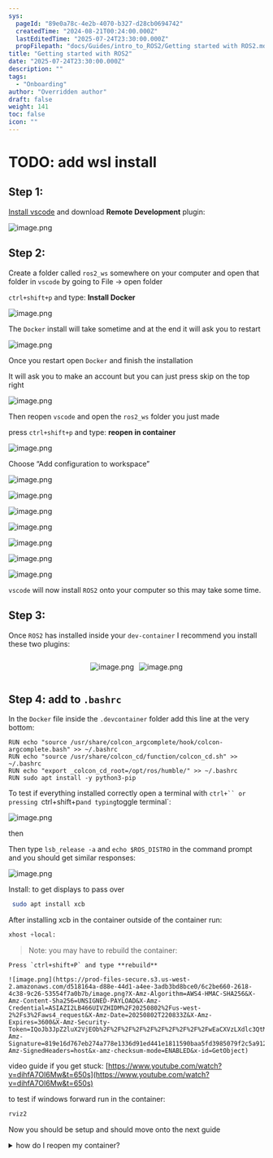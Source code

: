 ```yaml
---
sys:
  pageId: "89e0a78c-4e2b-4070-b327-d28cb0694742"
  createdTime: "2024-08-21T00:24:00.000Z"
  lastEditedTime: "2025-07-24T23:30:00.000Z"
  propFilepath: "docs/Guides/intro_to_ROS2/Getting started with ROS2.md"
title: "Getting started with ROS2"
date: "2025-07-24T23:30:00.000Z"
description: ""
tags:
  - "Onboarding"
author: "Overridden author"
draft: false
weight: 141
toc: false
icon: ""
---
```


# TODO: add wsl install

## Step 1:

[Install vscode](https://code.visualstudio.com/download) and download **Remote Development** plugin:

![image.png](https://prod-files-secure.s3.us-west-2.amazonaws.com/d518164a-d88e-44d1-a4ee-3adb3bd8bce0/efb52993-1881-4a40-b95e-6f020334f022/image.png?X-Amz-Algorithm=AWS4-HMAC-SHA256&X-Amz-Content-Sha256=UNSIGNED-PAYLOAD&X-Amz-Credential=ASIAZI2LB4664QGTOJLU%2F20250802%2Fus-west-2%2Fs3%2Faws4_request&X-Amz-Date=20250802T220827Z&X-Amz-Expires=3600&X-Amz-Security-Token=IQoJb3JpZ2luX2VjEOX%2F%2F%2F%2F%2F%2F%2F%2F%2F%2FwEaCXVzLXdlc3QtMiJHMEUCIQDeVudaKnFOpu2XqW%2BmrB169pZlw4kFyAyVs7XMK%2BglRQIgTEmStVDGVOYiNh%2F1acqdsRp19Q0mWWAMicw3rXLC0h8q%2FwMIHhAAGgw2Mzc0MjMxODM4MDUiDBx4yXzXT71KtPGizyrcA7%2FY7eBZ5C73wZrvH%2Bsn95z2ndTiWnAK6cofnZ0my9LiBMHh1EIinpXTbfhsR04gh1xt8Ozu29Gl1WhIj5uHa4ImNSU2uN160PdSdx35vjPSQJIbLkccT1G2%2FnqXDT8gQdWRI9RwQn5mZYw51n5Yf63SD1hZy6hTx3Lj3iM5ukBW9QcadQKKJGUi%2FzzOZEOWRu0bduguXgV8avNdFFcmqknoucNVMMWOirZNzN9TE8fqa%2BkXFynBSsd8bbfandYRd20mbT%2FgZ6EDGFbGPnXLcwIAveVRT6oAszW20WJyiSM4KosNXkkRg%2Ff4U6%2BCLIFdsY2qtNvV8%2FPquu%2FG1MZ8oFuui3OJ%2BHp3ye79jR14i2j1JQXheBxO8JRDb6TtJIiSLfMp9ykOKdscjCI2GLziLUaW83VexFJKU0mxnTyp3r%2BzJsZm8zti6sMBeQ%2FQukIT01kDWD7emQGBNBl8HEvzV9ajpmDowkBWhUrJMsNK%2BEyEeHcTJE1Kkaf4PApntHq1e%2FlNralLTS9M1TmOUvfRjLNGu7%2BsF0KETQBELGWAMOI1tMSsjQ%2BlYEIntTSKPRfMzRn6ymhlIvdmNHW84O5dvZBaF0GNLd%2FZukzZsmJezv4mr4UARdeY8o8EyNfYMKOAusQGOqUBZnnpIuplYlSN3fVd0vegRM%2BCNa6H2LQF3JZxfii9B7mENTzfugNjOpXa5nmvlw6cyvaGuGveujNX7%2F4hLpxq%2Fo%2F0hK7GImq%2Bv%2FL2yMgCoc473A4fROSw8EYzfb4r9uGcUyRD3UHVnxKza%2BZlDySXqqEOIdXhuSpbQPrje%2FowpLcw2JH%2F4r9ZIl9xgZ2gtmLksqVgUac1lHlpardb2cVwdKGJffo6&X-Amz-Signature=6ebcef06e50931fe680d31e5133ac252b3793d3f257be14141316c8b87ce29d2&X-Amz-SignedHeaders=host&x-amz-checksum-mode=ENABLED&x-id=GetObject)

## Step 2:

Create a folder called `ros2_ws` somewhere on your computer and open that folder in `vscode` by going to File → open folder 

`ctrl+shift+p` and type: **Install Docker**

![image.png](https://prod-files-secure.s3.us-west-2.amazonaws.com/d518164a-d88e-44d1-a4ee-3adb3bd8bce0/2269dc0e-1cd5-47ff-bceb-c04ad9b2eab0/image.png?X-Amz-Algorithm=AWS4-HMAC-SHA256&X-Amz-Content-Sha256=UNSIGNED-PAYLOAD&X-Amz-Credential=ASIAZI2LB4664QGTOJLU%2F20250802%2Fus-west-2%2Fs3%2Faws4_request&X-Amz-Date=20250802T220827Z&X-Amz-Expires=3600&X-Amz-Security-Token=IQoJb3JpZ2luX2VjEOX%2F%2F%2F%2F%2F%2F%2F%2F%2F%2FwEaCXVzLXdlc3QtMiJHMEUCIQDeVudaKnFOpu2XqW%2BmrB169pZlw4kFyAyVs7XMK%2BglRQIgTEmStVDGVOYiNh%2F1acqdsRp19Q0mWWAMicw3rXLC0h8q%2FwMIHhAAGgw2Mzc0MjMxODM4MDUiDBx4yXzXT71KtPGizyrcA7%2FY7eBZ5C73wZrvH%2Bsn95z2ndTiWnAK6cofnZ0my9LiBMHh1EIinpXTbfhsR04gh1xt8Ozu29Gl1WhIj5uHa4ImNSU2uN160PdSdx35vjPSQJIbLkccT1G2%2FnqXDT8gQdWRI9RwQn5mZYw51n5Yf63SD1hZy6hTx3Lj3iM5ukBW9QcadQKKJGUi%2FzzOZEOWRu0bduguXgV8avNdFFcmqknoucNVMMWOirZNzN9TE8fqa%2BkXFynBSsd8bbfandYRd20mbT%2FgZ6EDGFbGPnXLcwIAveVRT6oAszW20WJyiSM4KosNXkkRg%2Ff4U6%2BCLIFdsY2qtNvV8%2FPquu%2FG1MZ8oFuui3OJ%2BHp3ye79jR14i2j1JQXheBxO8JRDb6TtJIiSLfMp9ykOKdscjCI2GLziLUaW83VexFJKU0mxnTyp3r%2BzJsZm8zti6sMBeQ%2FQukIT01kDWD7emQGBNBl8HEvzV9ajpmDowkBWhUrJMsNK%2BEyEeHcTJE1Kkaf4PApntHq1e%2FlNralLTS9M1TmOUvfRjLNGu7%2BsF0KETQBELGWAMOI1tMSsjQ%2BlYEIntTSKPRfMzRn6ymhlIvdmNHW84O5dvZBaF0GNLd%2FZukzZsmJezv4mr4UARdeY8o8EyNfYMKOAusQGOqUBZnnpIuplYlSN3fVd0vegRM%2BCNa6H2LQF3JZxfii9B7mENTzfugNjOpXa5nmvlw6cyvaGuGveujNX7%2F4hLpxq%2Fo%2F0hK7GImq%2Bv%2FL2yMgCoc473A4fROSw8EYzfb4r9uGcUyRD3UHVnxKza%2BZlDySXqqEOIdXhuSpbQPrje%2FowpLcw2JH%2F4r9ZIl9xgZ2gtmLksqVgUac1lHlpardb2cVwdKGJffo6&X-Amz-Signature=a67c3554bae8f80b2396cf231326eb86ad246e18f86d53a0640c55ee6ba8bfdf&X-Amz-SignedHeaders=host&x-amz-checksum-mode=ENABLED&x-id=GetObject)

The `Docker` install will take sometime and at the end it will ask you to restart

![image.png](https://prod-files-secure.s3.us-west-2.amazonaws.com/d518164a-d88e-44d1-a4ee-3adb3bd8bce0/ed233f78-be33-4b1f-b89c-9c346c0e961e/image.png?X-Amz-Algorithm=AWS4-HMAC-SHA256&X-Amz-Content-Sha256=UNSIGNED-PAYLOAD&X-Amz-Credential=ASIAZI2LB4664QGTOJLU%2F20250802%2Fus-west-2%2Fs3%2Faws4_request&X-Amz-Date=20250802T220827Z&X-Amz-Expires=3600&X-Amz-Security-Token=IQoJb3JpZ2luX2VjEOX%2F%2F%2F%2F%2F%2F%2F%2F%2F%2FwEaCXVzLXdlc3QtMiJHMEUCIQDeVudaKnFOpu2XqW%2BmrB169pZlw4kFyAyVs7XMK%2BglRQIgTEmStVDGVOYiNh%2F1acqdsRp19Q0mWWAMicw3rXLC0h8q%2FwMIHhAAGgw2Mzc0MjMxODM4MDUiDBx4yXzXT71KtPGizyrcA7%2FY7eBZ5C73wZrvH%2Bsn95z2ndTiWnAK6cofnZ0my9LiBMHh1EIinpXTbfhsR04gh1xt8Ozu29Gl1WhIj5uHa4ImNSU2uN160PdSdx35vjPSQJIbLkccT1G2%2FnqXDT8gQdWRI9RwQn5mZYw51n5Yf63SD1hZy6hTx3Lj3iM5ukBW9QcadQKKJGUi%2FzzOZEOWRu0bduguXgV8avNdFFcmqknoucNVMMWOirZNzN9TE8fqa%2BkXFynBSsd8bbfandYRd20mbT%2FgZ6EDGFbGPnXLcwIAveVRT6oAszW20WJyiSM4KosNXkkRg%2Ff4U6%2BCLIFdsY2qtNvV8%2FPquu%2FG1MZ8oFuui3OJ%2BHp3ye79jR14i2j1JQXheBxO8JRDb6TtJIiSLfMp9ykOKdscjCI2GLziLUaW83VexFJKU0mxnTyp3r%2BzJsZm8zti6sMBeQ%2FQukIT01kDWD7emQGBNBl8HEvzV9ajpmDowkBWhUrJMsNK%2BEyEeHcTJE1Kkaf4PApntHq1e%2FlNralLTS9M1TmOUvfRjLNGu7%2BsF0KETQBELGWAMOI1tMSsjQ%2BlYEIntTSKPRfMzRn6ymhlIvdmNHW84O5dvZBaF0GNLd%2FZukzZsmJezv4mr4UARdeY8o8EyNfYMKOAusQGOqUBZnnpIuplYlSN3fVd0vegRM%2BCNa6H2LQF3JZxfii9B7mENTzfugNjOpXa5nmvlw6cyvaGuGveujNX7%2F4hLpxq%2Fo%2F0hK7GImq%2Bv%2FL2yMgCoc473A4fROSw8EYzfb4r9uGcUyRD3UHVnxKza%2BZlDySXqqEOIdXhuSpbQPrje%2FowpLcw2JH%2F4r9ZIl9xgZ2gtmLksqVgUac1lHlpardb2cVwdKGJffo6&X-Amz-Signature=a36f24fd79912fcecc85e697ac35231e462b0a531f5fcbdb0247e411cd3f26d2&X-Amz-SignedHeaders=host&x-amz-checksum-mode=ENABLED&x-id=GetObject)

Once you restart open `Docker` and finish the installation

It will ask you to make an account but you can just press skip on the top right

![image.png](https://prod-files-secure.s3.us-west-2.amazonaws.com/d518164a-d88e-44d1-a4ee-3adb3bd8bce0/21010ad9-1659-4fd9-9f59-9932a09b2a3d/image.png?X-Amz-Algorithm=AWS4-HMAC-SHA256&X-Amz-Content-Sha256=UNSIGNED-PAYLOAD&X-Amz-Credential=ASIAZI2LB4664QGTOJLU%2F20250802%2Fus-west-2%2Fs3%2Faws4_request&X-Amz-Date=20250802T220827Z&X-Amz-Expires=3600&X-Amz-Security-Token=IQoJb3JpZ2luX2VjEOX%2F%2F%2F%2F%2F%2F%2F%2F%2F%2FwEaCXVzLXdlc3QtMiJHMEUCIQDeVudaKnFOpu2XqW%2BmrB169pZlw4kFyAyVs7XMK%2BglRQIgTEmStVDGVOYiNh%2F1acqdsRp19Q0mWWAMicw3rXLC0h8q%2FwMIHhAAGgw2Mzc0MjMxODM4MDUiDBx4yXzXT71KtPGizyrcA7%2FY7eBZ5C73wZrvH%2Bsn95z2ndTiWnAK6cofnZ0my9LiBMHh1EIinpXTbfhsR04gh1xt8Ozu29Gl1WhIj5uHa4ImNSU2uN160PdSdx35vjPSQJIbLkccT1G2%2FnqXDT8gQdWRI9RwQn5mZYw51n5Yf63SD1hZy6hTx3Lj3iM5ukBW9QcadQKKJGUi%2FzzOZEOWRu0bduguXgV8avNdFFcmqknoucNVMMWOirZNzN9TE8fqa%2BkXFynBSsd8bbfandYRd20mbT%2FgZ6EDGFbGPnXLcwIAveVRT6oAszW20WJyiSM4KosNXkkRg%2Ff4U6%2BCLIFdsY2qtNvV8%2FPquu%2FG1MZ8oFuui3OJ%2BHp3ye79jR14i2j1JQXheBxO8JRDb6TtJIiSLfMp9ykOKdscjCI2GLziLUaW83VexFJKU0mxnTyp3r%2BzJsZm8zti6sMBeQ%2FQukIT01kDWD7emQGBNBl8HEvzV9ajpmDowkBWhUrJMsNK%2BEyEeHcTJE1Kkaf4PApntHq1e%2FlNralLTS9M1TmOUvfRjLNGu7%2BsF0KETQBELGWAMOI1tMSsjQ%2BlYEIntTSKPRfMzRn6ymhlIvdmNHW84O5dvZBaF0GNLd%2FZukzZsmJezv4mr4UARdeY8o8EyNfYMKOAusQGOqUBZnnpIuplYlSN3fVd0vegRM%2BCNa6H2LQF3JZxfii9B7mENTzfugNjOpXa5nmvlw6cyvaGuGveujNX7%2F4hLpxq%2Fo%2F0hK7GImq%2Bv%2FL2yMgCoc473A4fROSw8EYzfb4r9uGcUyRD3UHVnxKza%2BZlDySXqqEOIdXhuSpbQPrje%2FowpLcw2JH%2F4r9ZIl9xgZ2gtmLksqVgUac1lHlpardb2cVwdKGJffo6&X-Amz-Signature=27328fd9e64daafe9d47c2e761834239305a7dce4489e259219a6db28011d087&X-Amz-SignedHeaders=host&x-amz-checksum-mode=ENABLED&x-id=GetObject)

Then reopen `vscode` and open the `ros2_ws` folder you just made

press `ctrl+shift+p` and type: **reopen in container**

![image.png](https://prod-files-secure.s3.us-west-2.amazonaws.com/d518164a-d88e-44d1-a4ee-3adb3bd8bce0/4e93b8c2-41ad-488c-8095-c74205196118/image.png?X-Amz-Algorithm=AWS4-HMAC-SHA256&X-Amz-Content-Sha256=UNSIGNED-PAYLOAD&X-Amz-Credential=ASIAZI2LB4664QGTOJLU%2F20250802%2Fus-west-2%2Fs3%2Faws4_request&X-Amz-Date=20250802T220827Z&X-Amz-Expires=3600&X-Amz-Security-Token=IQoJb3JpZ2luX2VjEOX%2F%2F%2F%2F%2F%2F%2F%2F%2F%2FwEaCXVzLXdlc3QtMiJHMEUCIQDeVudaKnFOpu2XqW%2BmrB169pZlw4kFyAyVs7XMK%2BglRQIgTEmStVDGVOYiNh%2F1acqdsRp19Q0mWWAMicw3rXLC0h8q%2FwMIHhAAGgw2Mzc0MjMxODM4MDUiDBx4yXzXT71KtPGizyrcA7%2FY7eBZ5C73wZrvH%2Bsn95z2ndTiWnAK6cofnZ0my9LiBMHh1EIinpXTbfhsR04gh1xt8Ozu29Gl1WhIj5uHa4ImNSU2uN160PdSdx35vjPSQJIbLkccT1G2%2FnqXDT8gQdWRI9RwQn5mZYw51n5Yf63SD1hZy6hTx3Lj3iM5ukBW9QcadQKKJGUi%2FzzOZEOWRu0bduguXgV8avNdFFcmqknoucNVMMWOirZNzN9TE8fqa%2BkXFynBSsd8bbfandYRd20mbT%2FgZ6EDGFbGPnXLcwIAveVRT6oAszW20WJyiSM4KosNXkkRg%2Ff4U6%2BCLIFdsY2qtNvV8%2FPquu%2FG1MZ8oFuui3OJ%2BHp3ye79jR14i2j1JQXheBxO8JRDb6TtJIiSLfMp9ykOKdscjCI2GLziLUaW83VexFJKU0mxnTyp3r%2BzJsZm8zti6sMBeQ%2FQukIT01kDWD7emQGBNBl8HEvzV9ajpmDowkBWhUrJMsNK%2BEyEeHcTJE1Kkaf4PApntHq1e%2FlNralLTS9M1TmOUvfRjLNGu7%2BsF0KETQBELGWAMOI1tMSsjQ%2BlYEIntTSKPRfMzRn6ymhlIvdmNHW84O5dvZBaF0GNLd%2FZukzZsmJezv4mr4UARdeY8o8EyNfYMKOAusQGOqUBZnnpIuplYlSN3fVd0vegRM%2BCNa6H2LQF3JZxfii9B7mENTzfugNjOpXa5nmvlw6cyvaGuGveujNX7%2F4hLpxq%2Fo%2F0hK7GImq%2Bv%2FL2yMgCoc473A4fROSw8EYzfb4r9uGcUyRD3UHVnxKza%2BZlDySXqqEOIdXhuSpbQPrje%2FowpLcw2JH%2F4r9ZIl9xgZ2gtmLksqVgUac1lHlpardb2cVwdKGJffo6&X-Amz-Signature=523549125f3dceea6961259d778a86b30cdabba047782efbf2b4923b7a23055e&X-Amz-SignedHeaders=host&x-amz-checksum-mode=ENABLED&x-id=GetObject)

Choose “Add configuration to workspace”

![image.png](https://prod-files-secure.s3.us-west-2.amazonaws.com/d518164a-d88e-44d1-a4ee-3adb3bd8bce0/9560b282-5060-4989-ba37-97e7b2c22476/image.png?X-Amz-Algorithm=AWS4-HMAC-SHA256&X-Amz-Content-Sha256=UNSIGNED-PAYLOAD&X-Amz-Credential=ASIAZI2LB4664QGTOJLU%2F20250802%2Fus-west-2%2Fs3%2Faws4_request&X-Amz-Date=20250802T220827Z&X-Amz-Expires=3600&X-Amz-Security-Token=IQoJb3JpZ2luX2VjEOX%2F%2F%2F%2F%2F%2F%2F%2F%2F%2FwEaCXVzLXdlc3QtMiJHMEUCIQDeVudaKnFOpu2XqW%2BmrB169pZlw4kFyAyVs7XMK%2BglRQIgTEmStVDGVOYiNh%2F1acqdsRp19Q0mWWAMicw3rXLC0h8q%2FwMIHhAAGgw2Mzc0MjMxODM4MDUiDBx4yXzXT71KtPGizyrcA7%2FY7eBZ5C73wZrvH%2Bsn95z2ndTiWnAK6cofnZ0my9LiBMHh1EIinpXTbfhsR04gh1xt8Ozu29Gl1WhIj5uHa4ImNSU2uN160PdSdx35vjPSQJIbLkccT1G2%2FnqXDT8gQdWRI9RwQn5mZYw51n5Yf63SD1hZy6hTx3Lj3iM5ukBW9QcadQKKJGUi%2FzzOZEOWRu0bduguXgV8avNdFFcmqknoucNVMMWOirZNzN9TE8fqa%2BkXFynBSsd8bbfandYRd20mbT%2FgZ6EDGFbGPnXLcwIAveVRT6oAszW20WJyiSM4KosNXkkRg%2Ff4U6%2BCLIFdsY2qtNvV8%2FPquu%2FG1MZ8oFuui3OJ%2BHp3ye79jR14i2j1JQXheBxO8JRDb6TtJIiSLfMp9ykOKdscjCI2GLziLUaW83VexFJKU0mxnTyp3r%2BzJsZm8zti6sMBeQ%2FQukIT01kDWD7emQGBNBl8HEvzV9ajpmDowkBWhUrJMsNK%2BEyEeHcTJE1Kkaf4PApntHq1e%2FlNralLTS9M1TmOUvfRjLNGu7%2BsF0KETQBELGWAMOI1tMSsjQ%2BlYEIntTSKPRfMzRn6ymhlIvdmNHW84O5dvZBaF0GNLd%2FZukzZsmJezv4mr4UARdeY8o8EyNfYMKOAusQGOqUBZnnpIuplYlSN3fVd0vegRM%2BCNa6H2LQF3JZxfii9B7mENTzfugNjOpXa5nmvlw6cyvaGuGveujNX7%2F4hLpxq%2Fo%2F0hK7GImq%2Bv%2FL2yMgCoc473A4fROSw8EYzfb4r9uGcUyRD3UHVnxKza%2BZlDySXqqEOIdXhuSpbQPrje%2FowpLcw2JH%2F4r9ZIl9xgZ2gtmLksqVgUac1lHlpardb2cVwdKGJffo6&X-Amz-Signature=f7d110467374eb1a15fecf73659f3dcbe80464e64ce9a27b6a96cdb925f66156&X-Amz-SignedHeaders=host&x-amz-checksum-mode=ENABLED&x-id=GetObject)

![image.png](https://prod-files-secure.s3.us-west-2.amazonaws.com/d518164a-d88e-44d1-a4ee-3adb3bd8bce0/2ee63f81-886b-48e8-a553-dc6e5eac99e4/image.png?X-Amz-Algorithm=AWS4-HMAC-SHA256&X-Amz-Content-Sha256=UNSIGNED-PAYLOAD&X-Amz-Credential=ASIAZI2LB4664QGTOJLU%2F20250802%2Fus-west-2%2Fs3%2Faws4_request&X-Amz-Date=20250802T220827Z&X-Amz-Expires=3600&X-Amz-Security-Token=IQoJb3JpZ2luX2VjEOX%2F%2F%2F%2F%2F%2F%2F%2F%2F%2FwEaCXVzLXdlc3QtMiJHMEUCIQDeVudaKnFOpu2XqW%2BmrB169pZlw4kFyAyVs7XMK%2BglRQIgTEmStVDGVOYiNh%2F1acqdsRp19Q0mWWAMicw3rXLC0h8q%2FwMIHhAAGgw2Mzc0MjMxODM4MDUiDBx4yXzXT71KtPGizyrcA7%2FY7eBZ5C73wZrvH%2Bsn95z2ndTiWnAK6cofnZ0my9LiBMHh1EIinpXTbfhsR04gh1xt8Ozu29Gl1WhIj5uHa4ImNSU2uN160PdSdx35vjPSQJIbLkccT1G2%2FnqXDT8gQdWRI9RwQn5mZYw51n5Yf63SD1hZy6hTx3Lj3iM5ukBW9QcadQKKJGUi%2FzzOZEOWRu0bduguXgV8avNdFFcmqknoucNVMMWOirZNzN9TE8fqa%2BkXFynBSsd8bbfandYRd20mbT%2FgZ6EDGFbGPnXLcwIAveVRT6oAszW20WJyiSM4KosNXkkRg%2Ff4U6%2BCLIFdsY2qtNvV8%2FPquu%2FG1MZ8oFuui3OJ%2BHp3ye79jR14i2j1JQXheBxO8JRDb6TtJIiSLfMp9ykOKdscjCI2GLziLUaW83VexFJKU0mxnTyp3r%2BzJsZm8zti6sMBeQ%2FQukIT01kDWD7emQGBNBl8HEvzV9ajpmDowkBWhUrJMsNK%2BEyEeHcTJE1Kkaf4PApntHq1e%2FlNralLTS9M1TmOUvfRjLNGu7%2BsF0KETQBELGWAMOI1tMSsjQ%2BlYEIntTSKPRfMzRn6ymhlIvdmNHW84O5dvZBaF0GNLd%2FZukzZsmJezv4mr4UARdeY8o8EyNfYMKOAusQGOqUBZnnpIuplYlSN3fVd0vegRM%2BCNa6H2LQF3JZxfii9B7mENTzfugNjOpXa5nmvlw6cyvaGuGveujNX7%2F4hLpxq%2Fo%2F0hK7GImq%2Bv%2FL2yMgCoc473A4fROSw8EYzfb4r9uGcUyRD3UHVnxKza%2BZlDySXqqEOIdXhuSpbQPrje%2FowpLcw2JH%2F4r9ZIl9xgZ2gtmLksqVgUac1lHlpardb2cVwdKGJffo6&X-Amz-Signature=5c0bf590815d7b01ca5acf89eee07b13bb38687194ef7f24e09a2868822721be&X-Amz-SignedHeaders=host&x-amz-checksum-mode=ENABLED&x-id=GetObject)

![image.png](https://prod-files-secure.s3.us-west-2.amazonaws.com/d518164a-d88e-44d1-a4ee-3adb3bd8bce0/e0fd626c-c8b6-4b2c-95d1-fa4c26514504/image.png?X-Amz-Algorithm=AWS4-HMAC-SHA256&X-Amz-Content-Sha256=UNSIGNED-PAYLOAD&X-Amz-Credential=ASIAZI2LB4664QGTOJLU%2F20250802%2Fus-west-2%2Fs3%2Faws4_request&X-Amz-Date=20250802T220827Z&X-Amz-Expires=3600&X-Amz-Security-Token=IQoJb3JpZ2luX2VjEOX%2F%2F%2F%2F%2F%2F%2F%2F%2F%2FwEaCXVzLXdlc3QtMiJHMEUCIQDeVudaKnFOpu2XqW%2BmrB169pZlw4kFyAyVs7XMK%2BglRQIgTEmStVDGVOYiNh%2F1acqdsRp19Q0mWWAMicw3rXLC0h8q%2FwMIHhAAGgw2Mzc0MjMxODM4MDUiDBx4yXzXT71KtPGizyrcA7%2FY7eBZ5C73wZrvH%2Bsn95z2ndTiWnAK6cofnZ0my9LiBMHh1EIinpXTbfhsR04gh1xt8Ozu29Gl1WhIj5uHa4ImNSU2uN160PdSdx35vjPSQJIbLkccT1G2%2FnqXDT8gQdWRI9RwQn5mZYw51n5Yf63SD1hZy6hTx3Lj3iM5ukBW9QcadQKKJGUi%2FzzOZEOWRu0bduguXgV8avNdFFcmqknoucNVMMWOirZNzN9TE8fqa%2BkXFynBSsd8bbfandYRd20mbT%2FgZ6EDGFbGPnXLcwIAveVRT6oAszW20WJyiSM4KosNXkkRg%2Ff4U6%2BCLIFdsY2qtNvV8%2FPquu%2FG1MZ8oFuui3OJ%2BHp3ye79jR14i2j1JQXheBxO8JRDb6TtJIiSLfMp9ykOKdscjCI2GLziLUaW83VexFJKU0mxnTyp3r%2BzJsZm8zti6sMBeQ%2FQukIT01kDWD7emQGBNBl8HEvzV9ajpmDowkBWhUrJMsNK%2BEyEeHcTJE1Kkaf4PApntHq1e%2FlNralLTS9M1TmOUvfRjLNGu7%2BsF0KETQBELGWAMOI1tMSsjQ%2BlYEIntTSKPRfMzRn6ymhlIvdmNHW84O5dvZBaF0GNLd%2FZukzZsmJezv4mr4UARdeY8o8EyNfYMKOAusQGOqUBZnnpIuplYlSN3fVd0vegRM%2BCNa6H2LQF3JZxfii9B7mENTzfugNjOpXa5nmvlw6cyvaGuGveujNX7%2F4hLpxq%2Fo%2F0hK7GImq%2Bv%2FL2yMgCoc473A4fROSw8EYzfb4r9uGcUyRD3UHVnxKza%2BZlDySXqqEOIdXhuSpbQPrje%2FowpLcw2JH%2F4r9ZIl9xgZ2gtmLksqVgUac1lHlpardb2cVwdKGJffo6&X-Amz-Signature=94b2b3f270ac6c34505f7da2cbf9b58b385c0f41bb271854ba02052a7d2ab25e&X-Amz-SignedHeaders=host&x-amz-checksum-mode=ENABLED&x-id=GetObject)

![image.png](https://prod-files-secure.s3.us-west-2.amazonaws.com/d518164a-d88e-44d1-a4ee-3adb3bd8bce0/a2e13f50-d2ab-4719-a4c2-7ced634bfc9d/image.png?X-Amz-Algorithm=AWS4-HMAC-SHA256&X-Amz-Content-Sha256=UNSIGNED-PAYLOAD&X-Amz-Credential=ASIAZI2LB4664QGTOJLU%2F20250802%2Fus-west-2%2Fs3%2Faws4_request&X-Amz-Date=20250802T220827Z&X-Amz-Expires=3600&X-Amz-Security-Token=IQoJb3JpZ2luX2VjEOX%2F%2F%2F%2F%2F%2F%2F%2F%2F%2FwEaCXVzLXdlc3QtMiJHMEUCIQDeVudaKnFOpu2XqW%2BmrB169pZlw4kFyAyVs7XMK%2BglRQIgTEmStVDGVOYiNh%2F1acqdsRp19Q0mWWAMicw3rXLC0h8q%2FwMIHhAAGgw2Mzc0MjMxODM4MDUiDBx4yXzXT71KtPGizyrcA7%2FY7eBZ5C73wZrvH%2Bsn95z2ndTiWnAK6cofnZ0my9LiBMHh1EIinpXTbfhsR04gh1xt8Ozu29Gl1WhIj5uHa4ImNSU2uN160PdSdx35vjPSQJIbLkccT1G2%2FnqXDT8gQdWRI9RwQn5mZYw51n5Yf63SD1hZy6hTx3Lj3iM5ukBW9QcadQKKJGUi%2FzzOZEOWRu0bduguXgV8avNdFFcmqknoucNVMMWOirZNzN9TE8fqa%2BkXFynBSsd8bbfandYRd20mbT%2FgZ6EDGFbGPnXLcwIAveVRT6oAszW20WJyiSM4KosNXkkRg%2Ff4U6%2BCLIFdsY2qtNvV8%2FPquu%2FG1MZ8oFuui3OJ%2BHp3ye79jR14i2j1JQXheBxO8JRDb6TtJIiSLfMp9ykOKdscjCI2GLziLUaW83VexFJKU0mxnTyp3r%2BzJsZm8zti6sMBeQ%2FQukIT01kDWD7emQGBNBl8HEvzV9ajpmDowkBWhUrJMsNK%2BEyEeHcTJE1Kkaf4PApntHq1e%2FlNralLTS9M1TmOUvfRjLNGu7%2BsF0KETQBELGWAMOI1tMSsjQ%2BlYEIntTSKPRfMzRn6ymhlIvdmNHW84O5dvZBaF0GNLd%2FZukzZsmJezv4mr4UARdeY8o8EyNfYMKOAusQGOqUBZnnpIuplYlSN3fVd0vegRM%2BCNa6H2LQF3JZxfii9B7mENTzfugNjOpXa5nmvlw6cyvaGuGveujNX7%2F4hLpxq%2Fo%2F0hK7GImq%2Bv%2FL2yMgCoc473A4fROSw8EYzfb4r9uGcUyRD3UHVnxKza%2BZlDySXqqEOIdXhuSpbQPrje%2FowpLcw2JH%2F4r9ZIl9xgZ2gtmLksqVgUac1lHlpardb2cVwdKGJffo6&X-Amz-Signature=4f1794c8b8585b8f5c9c28e85288c2f279ce0d63d6078c42c7110dd805916ab5&X-Amz-SignedHeaders=host&x-amz-checksum-mode=ENABLED&x-id=GetObject)

![image.png](https://prod-files-secure.s3.us-west-2.amazonaws.com/d518164a-d88e-44d1-a4ee-3adb3bd8bce0/6cc478ad-aaba-4bf7-9fcc-403277ab896c/image.png?X-Amz-Algorithm=AWS4-HMAC-SHA256&X-Amz-Content-Sha256=UNSIGNED-PAYLOAD&X-Amz-Credential=ASIAZI2LB4664QGTOJLU%2F20250802%2Fus-west-2%2Fs3%2Faws4_request&X-Amz-Date=20250802T220827Z&X-Amz-Expires=3600&X-Amz-Security-Token=IQoJb3JpZ2luX2VjEOX%2F%2F%2F%2F%2F%2F%2F%2F%2F%2FwEaCXVzLXdlc3QtMiJHMEUCIQDeVudaKnFOpu2XqW%2BmrB169pZlw4kFyAyVs7XMK%2BglRQIgTEmStVDGVOYiNh%2F1acqdsRp19Q0mWWAMicw3rXLC0h8q%2FwMIHhAAGgw2Mzc0MjMxODM4MDUiDBx4yXzXT71KtPGizyrcA7%2FY7eBZ5C73wZrvH%2Bsn95z2ndTiWnAK6cofnZ0my9LiBMHh1EIinpXTbfhsR04gh1xt8Ozu29Gl1WhIj5uHa4ImNSU2uN160PdSdx35vjPSQJIbLkccT1G2%2FnqXDT8gQdWRI9RwQn5mZYw51n5Yf63SD1hZy6hTx3Lj3iM5ukBW9QcadQKKJGUi%2FzzOZEOWRu0bduguXgV8avNdFFcmqknoucNVMMWOirZNzN9TE8fqa%2BkXFynBSsd8bbfandYRd20mbT%2FgZ6EDGFbGPnXLcwIAveVRT6oAszW20WJyiSM4KosNXkkRg%2Ff4U6%2BCLIFdsY2qtNvV8%2FPquu%2FG1MZ8oFuui3OJ%2BHp3ye79jR14i2j1JQXheBxO8JRDb6TtJIiSLfMp9ykOKdscjCI2GLziLUaW83VexFJKU0mxnTyp3r%2BzJsZm8zti6sMBeQ%2FQukIT01kDWD7emQGBNBl8HEvzV9ajpmDowkBWhUrJMsNK%2BEyEeHcTJE1Kkaf4PApntHq1e%2FlNralLTS9M1TmOUvfRjLNGu7%2BsF0KETQBELGWAMOI1tMSsjQ%2BlYEIntTSKPRfMzRn6ymhlIvdmNHW84O5dvZBaF0GNLd%2FZukzZsmJezv4mr4UARdeY8o8EyNfYMKOAusQGOqUBZnnpIuplYlSN3fVd0vegRM%2BCNa6H2LQF3JZxfii9B7mENTzfugNjOpXa5nmvlw6cyvaGuGveujNX7%2F4hLpxq%2Fo%2F0hK7GImq%2Bv%2FL2yMgCoc473A4fROSw8EYzfb4r9uGcUyRD3UHVnxKza%2BZlDySXqqEOIdXhuSpbQPrje%2FowpLcw2JH%2F4r9ZIl9xgZ2gtmLksqVgUac1lHlpardb2cVwdKGJffo6&X-Amz-Signature=8e9ff67eccdb2f3254655eb65980c8c01276c45d527cc1331e3044e3e0c25044&X-Amz-SignedHeaders=host&x-amz-checksum-mode=ENABLED&x-id=GetObject)

![image.png](https://prod-files-secure.s3.us-west-2.amazonaws.com/d518164a-d88e-44d1-a4ee-3adb3bd8bce0/53255b28-f75e-430f-b9e3-c0ac8577e42b/image.png?X-Amz-Algorithm=AWS4-HMAC-SHA256&X-Amz-Content-Sha256=UNSIGNED-PAYLOAD&X-Amz-Credential=ASIAZI2LB4664QGTOJLU%2F20250802%2Fus-west-2%2Fs3%2Faws4_request&X-Amz-Date=20250802T220827Z&X-Amz-Expires=3600&X-Amz-Security-Token=IQoJb3JpZ2luX2VjEOX%2F%2F%2F%2F%2F%2F%2F%2F%2F%2FwEaCXVzLXdlc3QtMiJHMEUCIQDeVudaKnFOpu2XqW%2BmrB169pZlw4kFyAyVs7XMK%2BglRQIgTEmStVDGVOYiNh%2F1acqdsRp19Q0mWWAMicw3rXLC0h8q%2FwMIHhAAGgw2Mzc0MjMxODM4MDUiDBx4yXzXT71KtPGizyrcA7%2FY7eBZ5C73wZrvH%2Bsn95z2ndTiWnAK6cofnZ0my9LiBMHh1EIinpXTbfhsR04gh1xt8Ozu29Gl1WhIj5uHa4ImNSU2uN160PdSdx35vjPSQJIbLkccT1G2%2FnqXDT8gQdWRI9RwQn5mZYw51n5Yf63SD1hZy6hTx3Lj3iM5ukBW9QcadQKKJGUi%2FzzOZEOWRu0bduguXgV8avNdFFcmqknoucNVMMWOirZNzN9TE8fqa%2BkXFynBSsd8bbfandYRd20mbT%2FgZ6EDGFbGPnXLcwIAveVRT6oAszW20WJyiSM4KosNXkkRg%2Ff4U6%2BCLIFdsY2qtNvV8%2FPquu%2FG1MZ8oFuui3OJ%2BHp3ye79jR14i2j1JQXheBxO8JRDb6TtJIiSLfMp9ykOKdscjCI2GLziLUaW83VexFJKU0mxnTyp3r%2BzJsZm8zti6sMBeQ%2FQukIT01kDWD7emQGBNBl8HEvzV9ajpmDowkBWhUrJMsNK%2BEyEeHcTJE1Kkaf4PApntHq1e%2FlNralLTS9M1TmOUvfRjLNGu7%2BsF0KETQBELGWAMOI1tMSsjQ%2BlYEIntTSKPRfMzRn6ymhlIvdmNHW84O5dvZBaF0GNLd%2FZukzZsmJezv4mr4UARdeY8o8EyNfYMKOAusQGOqUBZnnpIuplYlSN3fVd0vegRM%2BCNa6H2LQF3JZxfii9B7mENTzfugNjOpXa5nmvlw6cyvaGuGveujNX7%2F4hLpxq%2Fo%2F0hK7GImq%2Bv%2FL2yMgCoc473A4fROSw8EYzfb4r9uGcUyRD3UHVnxKza%2BZlDySXqqEOIdXhuSpbQPrje%2FowpLcw2JH%2F4r9ZIl9xgZ2gtmLksqVgUac1lHlpardb2cVwdKGJffo6&X-Amz-Signature=c6415229adeebfe748a766fd6b2866b70753b244bb414f7ef0b665a24a18f674&X-Amz-SignedHeaders=host&x-amz-checksum-mode=ENABLED&x-id=GetObject)

![image.png](https://prod-files-secure.s3.us-west-2.amazonaws.com/d518164a-d88e-44d1-a4ee-3adb3bd8bce0/7c562767-5af9-4ffb-97d1-327bcdf4ee00/image.png?X-Amz-Algorithm=AWS4-HMAC-SHA256&X-Amz-Content-Sha256=UNSIGNED-PAYLOAD&X-Amz-Credential=ASIAZI2LB4664QGTOJLU%2F20250802%2Fus-west-2%2Fs3%2Faws4_request&X-Amz-Date=20250802T220827Z&X-Amz-Expires=3600&X-Amz-Security-Token=IQoJb3JpZ2luX2VjEOX%2F%2F%2F%2F%2F%2F%2F%2F%2F%2FwEaCXVzLXdlc3QtMiJHMEUCIQDeVudaKnFOpu2XqW%2BmrB169pZlw4kFyAyVs7XMK%2BglRQIgTEmStVDGVOYiNh%2F1acqdsRp19Q0mWWAMicw3rXLC0h8q%2FwMIHhAAGgw2Mzc0MjMxODM4MDUiDBx4yXzXT71KtPGizyrcA7%2FY7eBZ5C73wZrvH%2Bsn95z2ndTiWnAK6cofnZ0my9LiBMHh1EIinpXTbfhsR04gh1xt8Ozu29Gl1WhIj5uHa4ImNSU2uN160PdSdx35vjPSQJIbLkccT1G2%2FnqXDT8gQdWRI9RwQn5mZYw51n5Yf63SD1hZy6hTx3Lj3iM5ukBW9QcadQKKJGUi%2FzzOZEOWRu0bduguXgV8avNdFFcmqknoucNVMMWOirZNzN9TE8fqa%2BkXFynBSsd8bbfandYRd20mbT%2FgZ6EDGFbGPnXLcwIAveVRT6oAszW20WJyiSM4KosNXkkRg%2Ff4U6%2BCLIFdsY2qtNvV8%2FPquu%2FG1MZ8oFuui3OJ%2BHp3ye79jR14i2j1JQXheBxO8JRDb6TtJIiSLfMp9ykOKdscjCI2GLziLUaW83VexFJKU0mxnTyp3r%2BzJsZm8zti6sMBeQ%2FQukIT01kDWD7emQGBNBl8HEvzV9ajpmDowkBWhUrJMsNK%2BEyEeHcTJE1Kkaf4PApntHq1e%2FlNralLTS9M1TmOUvfRjLNGu7%2BsF0KETQBELGWAMOI1tMSsjQ%2BlYEIntTSKPRfMzRn6ymhlIvdmNHW84O5dvZBaF0GNLd%2FZukzZsmJezv4mr4UARdeY8o8EyNfYMKOAusQGOqUBZnnpIuplYlSN3fVd0vegRM%2BCNa6H2LQF3JZxfii9B7mENTzfugNjOpXa5nmvlw6cyvaGuGveujNX7%2F4hLpxq%2Fo%2F0hK7GImq%2Bv%2FL2yMgCoc473A4fROSw8EYzfb4r9uGcUyRD3UHVnxKza%2BZlDySXqqEOIdXhuSpbQPrje%2FowpLcw2JH%2F4r9ZIl9xgZ2gtmLksqVgUac1lHlpardb2cVwdKGJffo6&X-Amz-Signature=b10f8ffa359dbd3f1b501da65d1797b09a70bdaabcd7000ba489b330397193ab&X-Amz-SignedHeaders=host&x-amz-checksum-mode=ENABLED&x-id=GetObject)

`vscode` will now install `ROS2` onto your computer so this may take some time.

## Step 3:

Once `ROS2` has installed inside your `dev-container` I recommend you install these two plugins:

<div style="display: flex;flex-direction: row; column-gap:10px; max-width: 630px;justify-content: center;">
<div>

![image.png](https://prod-files-secure.s3.us-west-2.amazonaws.com/d518164a-d88e-44d1-a4ee-3adb3bd8bce0/3fc3d550-5a54-4ba1-ba6b-faa01cdb7369/image.png?X-Amz-Algorithm=AWS4-HMAC-SHA256&X-Amz-Content-Sha256=UNSIGNED-PAYLOAD&X-Amz-Credential=ASIAZI2LB466YM3D2CA4%2F20250802%2Fus-west-2%2Fs3%2Faws4_request&X-Amz-Date=20250802T220833Z&X-Amz-Expires=3600&X-Amz-Security-Token=IQoJb3JpZ2luX2VjEOX%2F%2F%2F%2F%2F%2F%2F%2F%2F%2FwEaCXVzLXdlc3QtMiJHMEUCIDl2t%2BYSvbdxAzSi2WHcxRlEmqPEqUHoLa7rdxLdDqWzAiEAjzGPAfHSU7wTe%2FdprU1moKVKK5jYlBAN4NoEvASi1P8q%2FwMIHhAAGgw2Mzc0MjMxODM4MDUiDOjHGNeqZ%2FuhkKhK4CrcA2jSmxvpeQbqPfsWKpTsKwAf67mSOKQw%2B%2BLrPsUXXo8sN4PNiGTuxunbO1xGtlN4%2Bd9L9N%2BslxJnOKhCnAXvcmPSYXnvyViLIk5iOCvK92XsG3cAvDqzmBs524BohQ27c9%2FpDIsu8zoXZ%2FA5A7dPQqYcAhDJzLUf2I3L%2Bv5HcCZ5S%2BXk%2BxjhqP3cn63aXO2QFk6KZoaDuqbL52ouRv1XkBJenWo6VR9sLiSzv%2Bm23rZWZ0ZNjnjFslGnFiQMYvk5%2BJeou0SPu7d8r%2Fo2IB33M050FncNJwHgPNvD%2B90hUsXN1Ui9J9IPvUX%2B1VHCpRs%2BtrMcJ6d1OnGiL6bGke%2FP6LE42QYFvoaYPXPPOb%2Bh84AhvBq4dbFoo%2Fuf416np4ybzuJ1nlNKmC%2FZuKjGonZcTdIMARkAeTx%2F%2BAr%2B7Zt%2BQwgv%2FArlPnrEfL06sXuoh2Q%2BWcx%2BuHUTvWJqqOQvxPECOapo0AaSX6IF7fTP9FvG3GqSwJpJEmihoVH1gpD1EoqTGv0uQ2BWVoDWdakMl%2BQx%2FKVIVbDtJzfyEX84xfhWuDSkZEgxXrN3DjMBpAG8tOL8jxQblsmU1bUnUV83OqJ8HXcvckGH%2FJxaMQJEp3zwv2gLvySOnLyJFqQduEObMMWAusQGOqUB9iCMbZrNDnGxjLb30enkKzM6I4XOgfF51t1bbwlstZpqZt3pgGfakdPWlz02XMyoDar%2Frw3bpIwQhe5h7KvWCX8AqHhCS4eCizis8hW2qFZ70MRM5TnmZb3scX%2Fg%2Fkokdafeawt7X4jhFAST3qTK3GZDFruZzuN%2B309FUtkj3FSn0Wvw1JqfpgQRFSrN7mE34yHvsHoKJyBLDnAIHQUrG01vlGO1&X-Amz-Signature=d27f97574f9a65cf54cc56102cf027b128de31db919f2f966b51d800508e0cf9&X-Amz-SignedHeaders=host&x-amz-checksum-mode=ENABLED&x-id=GetObject)

</div>
<div>

![image.png](https://prod-files-secure.s3.us-west-2.amazonaws.com/d518164a-d88e-44d1-a4ee-3adb3bd8bce0/d994cc66-13c2-4093-a5a3-f84cf4601a82/image.png?X-Amz-Algorithm=AWS4-HMAC-SHA256&X-Amz-Content-Sha256=UNSIGNED-PAYLOAD&X-Amz-Credential=ASIAZI2LB466QY7VUA44%2F20250802%2Fus-west-2%2Fs3%2Faws4_request&X-Amz-Date=20250802T220833Z&X-Amz-Expires=3600&X-Amz-Security-Token=IQoJb3JpZ2luX2VjEOX%2F%2F%2F%2F%2F%2F%2F%2F%2F%2FwEaCXVzLXdlc3QtMiJIMEYCIQCZxpOnEfQrmjL%2B0nnwKpELntF51Zv3CAeY07fn4WZIRwIhAJXbZrmaKmPELMavBuNBVVh8dOSrHWo34gJLbEK8kKiDKv8DCB4QABoMNjM3NDIzMTgzODA1IgwrdXuwsAAjwcUYjacq3AOizZbfAI8rQG7EnK%2BKunj%2FEV%2Fh33cYe1bFEFIoXoiXBZ6uoA96cFrSyperj1V1rNU0gInRJsOjIf9jDGfM8LWuMQMlWRQscCDJFAHN8fyQ1JKwxW2y6c6xhFnDWnjuaqdDIaJ27VrbUpeNcxV0MslVrFe3xIMsI1EbPTXIyP6nqk7iM%2Fk1dHJlMREDh6sY7wfp7fg2JcSLCItscy3PBgJPOn%2F9oFcwgJXRIBrG2sKpXabQz%2BMI%2BDiR%2Bmqu5l2mdXGgGnRgr4nrlEhikURDQaJLIBaP1Jo%2F%2B5jT%2FsEBIygbnRkwSafCAIK%2BWsMy4F%2FyQSCdoGuab5%2BYeLmCRxYNoWzwRdVkxjtxhSPqFVo5U271Fezxu7Itb%2FVzNdypSW4s71Yk5LLJCLdOXw%2FbfXb2zd9Q27OXhI2kMglJhFNvJ3ei5Mho5lBMwW0We3u%2Br4kqsbaAa%2Fb%2FbJ%2F5BJ%2FWQhJ435WkQ88I4UkOO9LOM03tVMlVn2PIKH%2F26iLQUaERqc5PEc9nDiVbInNUY35zgrI%2FQbN7coYfkp8gjMovdHHVrdNrJfhaWgQu0SJD8MYrA%2FsmUzCNcTGWQ9tsVR2sctDVFPQTSzpaCPpmly6zwSjI4PoTJXElGwQzLAmscxOHBDDxgLrEBjqkAYWaOCu4pDjmEg%2BC1IFxpsR4ucYiX6P32wakZwk559LoOEtTZvUIV2ps1m9VAvBC96DZeLz8lo9nh6s8b%2FnW5a3JNYAeVcHIMnWz4FiiYZgjEhYdWUZCCP4ict94e2MO0FcP7rgc58ICp65S1fHBeTyg%2B9mxwZXzIwqxAVgYHD37%2FDpIdWJy9UdEUDrkXGZvI3vFuxtZ93kQsUiGw7FWiF9INe4W&X-Amz-Signature=e5e69483ceb5298d15fe1e94f49169bfc18af0807bf8f995a033f80cf51d67a6&X-Amz-SignedHeaders=host&x-amz-checksum-mode=ENABLED&x-id=GetObject)

</div>
</div>

## Step 4: add to `.bashrc`

In the `Docker` file inside the `.devcontainer` folder add this line at the very bottom: 

```docker
RUN echo "source /usr/share/colcon_argcomplete/hook/colcon-argcomplete.bash" >> ~/.bashrc
RUN echo "source /usr/share/colcon_cd/function/colcon_cd.sh" >> ~/.bashrc
RUN echo "export _colcon_cd_root=/opt/ros/humble/" >> ~/.bashrc
RUN sudo apt install -y python3-pip 
```

To test if everything installed correctly open a terminal with `ctrl+`` or pressing `ctrl+shift+p` and typing `toggle terminal`:

![image.png](https://prod-files-secure.s3.us-west-2.amazonaws.com/d518164a-d88e-44d1-a4ee-3adb3bd8bce0/6a4943d8-b04e-4c02-9a58-775f3384d1a5/image.png?X-Amz-Algorithm=AWS4-HMAC-SHA256&X-Amz-Content-Sha256=UNSIGNED-PAYLOAD&X-Amz-Credential=ASIAZI2LB4664QGTOJLU%2F20250802%2Fus-west-2%2Fs3%2Faws4_request&X-Amz-Date=20250802T220828Z&X-Amz-Expires=3600&X-Amz-Security-Token=IQoJb3JpZ2luX2VjEOX%2F%2F%2F%2F%2F%2F%2F%2F%2F%2FwEaCXVzLXdlc3QtMiJHMEUCIQDeVudaKnFOpu2XqW%2BmrB169pZlw4kFyAyVs7XMK%2BglRQIgTEmStVDGVOYiNh%2F1acqdsRp19Q0mWWAMicw3rXLC0h8q%2FwMIHhAAGgw2Mzc0MjMxODM4MDUiDBx4yXzXT71KtPGizyrcA7%2FY7eBZ5C73wZrvH%2Bsn95z2ndTiWnAK6cofnZ0my9LiBMHh1EIinpXTbfhsR04gh1xt8Ozu29Gl1WhIj5uHa4ImNSU2uN160PdSdx35vjPSQJIbLkccT1G2%2FnqXDT8gQdWRI9RwQn5mZYw51n5Yf63SD1hZy6hTx3Lj3iM5ukBW9QcadQKKJGUi%2FzzOZEOWRu0bduguXgV8avNdFFcmqknoucNVMMWOirZNzN9TE8fqa%2BkXFynBSsd8bbfandYRd20mbT%2FgZ6EDGFbGPnXLcwIAveVRT6oAszW20WJyiSM4KosNXkkRg%2Ff4U6%2BCLIFdsY2qtNvV8%2FPquu%2FG1MZ8oFuui3OJ%2BHp3ye79jR14i2j1JQXheBxO8JRDb6TtJIiSLfMp9ykOKdscjCI2GLziLUaW83VexFJKU0mxnTyp3r%2BzJsZm8zti6sMBeQ%2FQukIT01kDWD7emQGBNBl8HEvzV9ajpmDowkBWhUrJMsNK%2BEyEeHcTJE1Kkaf4PApntHq1e%2FlNralLTS9M1TmOUvfRjLNGu7%2BsF0KETQBELGWAMOI1tMSsjQ%2BlYEIntTSKPRfMzRn6ymhlIvdmNHW84O5dvZBaF0GNLd%2FZukzZsmJezv4mr4UARdeY8o8EyNfYMKOAusQGOqUBZnnpIuplYlSN3fVd0vegRM%2BCNa6H2LQF3JZxfii9B7mENTzfugNjOpXa5nmvlw6cyvaGuGveujNX7%2F4hLpxq%2Fo%2F0hK7GImq%2Bv%2FL2yMgCoc473A4fROSw8EYzfb4r9uGcUyRD3UHVnxKza%2BZlDySXqqEOIdXhuSpbQPrje%2FowpLcw2JH%2F4r9ZIl9xgZ2gtmLksqVgUac1lHlpardb2cVwdKGJffo6&X-Amz-Signature=1e96b782d299d9cc7cbd2adf8a0f14539cea7b95289f1558ff0926f1c87948c0&X-Amz-SignedHeaders=host&x-amz-checksum-mode=ENABLED&x-id=GetObject)

then 

Then type `lsb_release -a` and `echo $ROS_DISTRO` in the command prompt and you should get similar responses:

![image.png](https://prod-files-secure.s3.us-west-2.amazonaws.com/d518164a-d88e-44d1-a4ee-3adb3bd8bce0/3e635dec-a805-4e85-8b9e-d000e5b71a4e/image.png?X-Amz-Algorithm=AWS4-HMAC-SHA256&X-Amz-Content-Sha256=UNSIGNED-PAYLOAD&X-Amz-Credential=ASIAZI2LB4664QGTOJLU%2F20250802%2Fus-west-2%2Fs3%2Faws4_request&X-Amz-Date=20250802T220828Z&X-Amz-Expires=3600&X-Amz-Security-Token=IQoJb3JpZ2luX2VjEOX%2F%2F%2F%2F%2F%2F%2F%2F%2F%2FwEaCXVzLXdlc3QtMiJHMEUCIQDeVudaKnFOpu2XqW%2BmrB169pZlw4kFyAyVs7XMK%2BglRQIgTEmStVDGVOYiNh%2F1acqdsRp19Q0mWWAMicw3rXLC0h8q%2FwMIHhAAGgw2Mzc0MjMxODM4MDUiDBx4yXzXT71KtPGizyrcA7%2FY7eBZ5C73wZrvH%2Bsn95z2ndTiWnAK6cofnZ0my9LiBMHh1EIinpXTbfhsR04gh1xt8Ozu29Gl1WhIj5uHa4ImNSU2uN160PdSdx35vjPSQJIbLkccT1G2%2FnqXDT8gQdWRI9RwQn5mZYw51n5Yf63SD1hZy6hTx3Lj3iM5ukBW9QcadQKKJGUi%2FzzOZEOWRu0bduguXgV8avNdFFcmqknoucNVMMWOirZNzN9TE8fqa%2BkXFynBSsd8bbfandYRd20mbT%2FgZ6EDGFbGPnXLcwIAveVRT6oAszW20WJyiSM4KosNXkkRg%2Ff4U6%2BCLIFdsY2qtNvV8%2FPquu%2FG1MZ8oFuui3OJ%2BHp3ye79jR14i2j1JQXheBxO8JRDb6TtJIiSLfMp9ykOKdscjCI2GLziLUaW83VexFJKU0mxnTyp3r%2BzJsZm8zti6sMBeQ%2FQukIT01kDWD7emQGBNBl8HEvzV9ajpmDowkBWhUrJMsNK%2BEyEeHcTJE1Kkaf4PApntHq1e%2FlNralLTS9M1TmOUvfRjLNGu7%2BsF0KETQBELGWAMOI1tMSsjQ%2BlYEIntTSKPRfMzRn6ymhlIvdmNHW84O5dvZBaF0GNLd%2FZukzZsmJezv4mr4UARdeY8o8EyNfYMKOAusQGOqUBZnnpIuplYlSN3fVd0vegRM%2BCNa6H2LQF3JZxfii9B7mENTzfugNjOpXa5nmvlw6cyvaGuGveujNX7%2F4hLpxq%2Fo%2F0hK7GImq%2Bv%2FL2yMgCoc473A4fROSw8EYzfb4r9uGcUyRD3UHVnxKza%2BZlDySXqqEOIdXhuSpbQPrje%2FowpLcw2JH%2F4r9ZIl9xgZ2gtmLksqVgUac1lHlpardb2cVwdKGJffo6&X-Amz-Signature=bc437f07601046a6ae23251cb7fee46e588764a6c84fef93c8ff54de4a12e82f&X-Amz-SignedHeaders=host&x-amz-checksum-mode=ENABLED&x-id=GetObject)

Install:  to get displays to pass over

```bash
 sudo apt install xcb
```

After installing xcb in the container outside of the container run:

```python
xhost +local:
```

> Note: you may have to rebuild the container:

	Press `ctrl+shift+P` and type **rebuild**

	![image.png](https://prod-files-secure.s3.us-west-2.amazonaws.com/d518164a-d88e-44d1-a4ee-3adb3bd8bce0/6c2be660-2618-4c38-9c26-53554f7a0b7b/image.png?X-Amz-Algorithm=AWS4-HMAC-SHA256&X-Amz-Content-Sha256=UNSIGNED-PAYLOAD&X-Amz-Credential=ASIAZI2LB466UIVZHIDM%2F20250802%2Fus-west-2%2Fs3%2Faws4_request&X-Amz-Date=20250802T220833Z&X-Amz-Expires=3600&X-Amz-Security-Token=IQoJb3JpZ2luX2VjEOb%2F%2F%2F%2F%2F%2F%2F%2F%2F%2FwEaCXVzLXdlc3QtMiJGMEQCIAGcGRVN%2B3GTrY4e87DSFRPOcrUYLodsgu0I%2Bw3pKfqDAiBs7cxusTZ7256FYbkDqGNuVaH8cVy41Zim3mcg4TKZJSr%2FAwgeEAAaDDYzNzQyMzE4MzgwNSIMdHtCxrSppA6ihOMKKtwDv%2FR0YO17vwu%2BI3TadsMHYffQdPt%2FQEmPLufOFv3kOWlJEirIglhOS24%2FXnu41BD2x%2BgPHAY5OKTSzfdJnyauHNc101tDNuuJzsZ3oMlOrxfiYkiCJzgk%2BEBbfPt2ydoqqfUYRGGE6MduQtbd7hEjI1p0UkytJtU%2BKupEx5CxNpoXCgtXxjO0Qu%2F%2BzN3zhNxZUrzn3NC75gDzAf36m3eZDduX72lsHlIVYGAP8p0guhw2MumJGwqmCPuG5ArO3SnK%2FZ%2FhLMIIEwXHyAnrXY5X4C4p1OfI2Dc0CTT7XTo0gPoXbmkO11gn%2B%2BNwxvzOTpYdOgT3doGG35Q3%2FPdJZoUWVz6ZW5vZCt6E%2FL7J9TiQRbyHtwIGBLM4J66XiWhBTIzE3TogoK4zmydiuHnWf6AHPpbmKoq9rNEiU5k4jnLdtQFHj3fvI%2F9iJ3xJP0vkV3cUeL5NcZjzA8DLa1ZcY4ZpoTeWSMoKBGwQ3BujUIMHuQEdHeXZ9WCJSnFC%2F78d%2BThB1WIJ6tLL4h8Xciywr3OlvL4mUv10pJZFeG%2FNX9S7SNt7w6rAV5voWKnV67JAnOiMFBA3LmQ5esed1vdm5bNTgAfzRppAxeKaCO%2BXQ%2B5Yy2Vb1DBDymyircO5HP8wioG6xAY6pgGC3a6pSjBK%2BOeMSIZdyR2PC6qPOj%2Bpp1OXhEyUqz3%2BimAPJZekf8kX6uniCOBvYqsu4kynnU8kiUxCbIUcjsvA1IBMgpU78qkmmSc2OpXxReSM5KZCBfZ0H0Qlgp5jmA1jshTZk31yjVBVbXzFRXADWcUdFFw6RGsHIwRl7uLkmxdRV%2FQtALu1JYpJygy0cMsNnciEb4%2BrqeQdxrnKnIr0%2Fk20bLcg&X-Amz-Signature=819e16d767eb274a778e1336d91ed441e1811590baa5fd3985079f2c5a912b98&X-Amz-SignedHeaders=host&x-amz-checksum-mode=ENABLED&x-id=GetObject)

video guide if you get stuck: [https://www.youtube.com/watch?v=dihfA7Ol6Mw&t=650s](https://www.youtube.com/watch?v=dihfA7Ol6Mw&t=650s)

to test if windows forward run in the container:

```bash
rviz2
```

Now you should be setup and should move onto the next guide 

<details>
      <summary>how do I reopen my container?</summary>
      TODO:
  </details>
